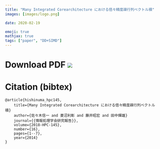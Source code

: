 ```yaml
---
title: "Many Integrated Corearchitecture における倍々精度疎行列ベクトル積"
images: [images/logo.png]

date: 2020-02-19

emoji: true
mathjax: true
tags: ["paper", "DD+SIMD"]
---
```


# Download PDF [![](https://storage.googleapis.com/numa_blog/etc/icon_pdf.png)][1] 

[1]: https://storage.googleapis.com/numa_blog/publications/SWoPP2014.pdf

# Citation (bibtex)

```
@article{hishinuma_hpc145,
	title={Many Integrated Corearchitecture における倍々精度疎行列ベクトル積}
	author={佐々木信一 and 菱沼利彰 and 藤井昭宏 and 田中輝雄}
	journal={{情報処理学会研究報告}},
	volume={2018-HPC-145},
	number={16},
	pages={1--7},
	year={2014}
}
```
